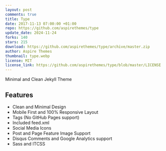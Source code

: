 ```yaml
---
layout: post
comments: true
title: Type
date: 2017-11-13 07:00:00 +01:00
repo: https://github.com/aspirethemes/type
update_date: 2024-11-24
forks: 140
stars: 215
download: https://github.com/aspirethemes/type/archive/master.zip
author: Aspire Themes
thumbnail: type.webp
license: MIT
license_link: https://github.com/aspirethemes/type/blob/master/LICENSE
---
```


Minimal and Clean Jekyll Theme

## Features

* Clean and Minimal Design
* Mobile First and 100% Responsive Layout
* Tags (No GitHub Pages support)
* Included feed.xml
* Social Media Icons
* Post and Page Feature Image Support
* Disqus Comments and Google Analytics support
* Sass and ITCSS
